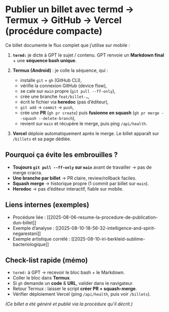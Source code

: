 # Publier un billet avec **termd → Termux → GitHub → Vercel** (procédure compacte)

Ce billet documente le flux complet que j’utilise sur mobile :

1. **`termd:`** je dicte à GPT le sujet / contenu. GPT renvoie un **Markdown final** + une **séquence bash unique**.
2. **Termux (Android)** : je colle la séquence, qui :
   - installe `git` + `gh` (GitHub CLI),
   - vérifie la connexion GitHub (device flow),
   - se cale sur `main` propre (`git pull --ff-only`),
   - crée une branche `feat/billet-…`,
   - écrit le fichier via **heredoc** (pas d’éditeur),
   - `git add` → `commit` → `push`,
   - crée une **PR** (`gh pr create`) puis **fusionne en squash** (`gh pr merge --squash --delete-branch`),
   - revient sur `main` et récupère le merge, puis ping `/api/health`.

3. **Vercel** déploie automatiquement après le merge. Le billet apparaît sur `/billets` et sa page dédiée.

## Pourquoi ça évite les embrouilles ?
- **Toujours `git pull --ff-only` sur `main`** avant de travailler → pas de merge cracra.
- **Une branche par billet** → PR claire, review/rollback faciles.
- **Squash merge** → historique propre (1 commit par billet sur `main`).
- **Heredoc** → pas d’éditeur interactif, fiable sur mobile.

## Liens internes (exemples)
- Procédure liée : [[2025-08-06-resume-la-procedure-de-publication-dun-billet]]
- Exemple d’analyse : [[2025-08-10-18-56-32-intelligence-and-spirit-negarestani]]
- Exemple artistique corrélé : [[2025-08-10-iri-berkleid-sublime-bacteriologique]]

## Check-list rapide (mémo)
- `termd:` à GPT → recevoir le bloc bash + le Markdown.
- Coller le bloc dans **Termux**.
- Si `gh` demande un **code** & **URL**, valider dans le navigateur.
- Retour Termux : laisser le script **créer PR + squash-merge**.
- Vérifier déploiement Vercel (ping `/api/health`, puis voir `/billets`).

*(Ce billet a été généré et publié via la procédure qu’il décrit.)*
